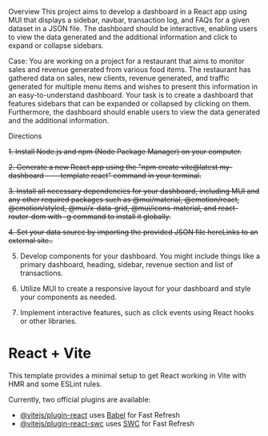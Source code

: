 Overview
This project aims to develop a dashboard in a React app using MUI that displays a sidebar, navbar, transaction log, and FAQs for a given dataset in a JSON file. The dashboard should be interactive, enabling users to view the data generated and the additional information and click to expand or collapse sidebars.

Case:
You are working on a project for a restaurant that aims to monitor sales and revenue generated from various food items. The restaurant has gathered data on sales, new clients, revenue generated, and traffic generated for multiple menu items and wishes to present this information in an easy-to-understand dashboard. Your task is to create a dashboard that features sidebars that can be expanded or collapsed by clicking on them. Furthermore, the dashboard should enable users to view the data generated and the additional information.

Directions

~~1. Install Node.js and npm (Node Package Manager) on your computer.~~

~~2. Generate a new React app using the "npm create vite@latest my-dashboard -- --template react" command in your terminal.~~

~~3. Install all necessary dependencies for your dashboard, including MUI and any other required packages such as @mui/material, @emotion/react, @emotion/styled, @mui/x-data-grid, @mui/icons-material, and react-router-dom with -g command to install it globally.~~

~~4. Set your data source by importing the provided JSON file hereLinks to an external site..~~

5. Develop components for your dashboard. You might include things like a primary dashboard, heading, sidebar, revenue section and list of transactions.

6. Utilize MUI to create a responsive layout for your dashboard and style your components as needed.

7. Implement interactive features, such as click events using React hooks or other libraries.

# React + Vite

This template provides a minimal setup to get React working in Vite with HMR and some ESLint rules.

Currently, two official plugins are available:

- [@vitejs/plugin-react](https://github.com/vitejs/vite-plugin-react/blob/main/packages/plugin-react/README.md) uses [Babel](https://babeljs.io/) for Fast Refresh
- [@vitejs/plugin-react-swc](https://github.com/vitejs/vite-plugin-react-swc) uses [SWC](https://swc.rs/) for Fast Refresh
